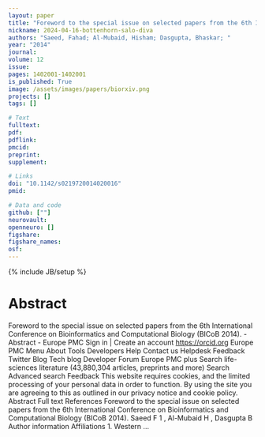 ```yaml
---
layout: paper
title: "Foreword to the special issue on selected papers from the 6th International Conference on Bioinformatics and Computational Biology (BICoB 2014)."
nickname: 2024-04-16-bottenhorn-salo-diva
authors: "Saeed, Fahad; Al-Mubaid, Hisham; Dasgupta, Bhaskar; "
year: "2014"
journal: 
volume: 12
issue:
pages: 1402001-1402001
is_published: True
image: /assets/images/papers/biorxiv.png
projects: []
tags: []

# Text
fulltext:
pdf:
pdflink:
pmcid:
preprint: 
supplement:

# Links
doi: "10.1142/s0219720014020016"
pmid:

# Data and code
github: [""]
neurovault:
openneuro: []
figshare:
figshare_names:
osf:
---
```

{% include JB/setup %}

# Abstract

Foreword to the special issue on selected papers from the 6th International Conference on Bioinformatics and Computational Biology (BICoB 2014). - Abstract - Europe PMC Sign in | Create an account https://orcid.org Europe PMC Menu About Tools Developers Help Contact us Helpdesk Feedback Twitter Blog Tech blog Developer Forum Europe PMC plus Search life-sciences literature (43,880,304 articles, preprints and more) Search Advanced search Feedback This website requires cookies, and the limited processing of your personal data in order to function. By using the site you are agreeing to this as outlined in our privacy notice and cookie policy. Abstract Full text References Foreword to the special issue on selected papers from the 6th International Conference on Bioinformatics and Computational Biology (BICoB 2014). Saeed F 1 , Al-Mubaid H , Dasgupta B Author information Affiliations 1. Western …

